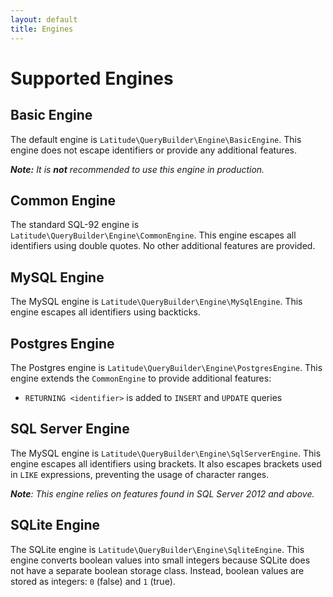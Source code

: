 ```yaml
---
layout: default
title: Engines
---
```


# Supported Engines

## Basic Engine

The default engine is `Latitude\QueryBuilder\Engine\BasicEngine`. This engine
does not escape identifiers or provide any additional features.

_**Note:** It is **not** recommended to use this engine in production._

## Common Engine

The standard SQL-92 engine is `Latitude\QueryBuilder\Engine\CommonEngine`.
This engine escapes all identifiers using double quotes. No other additional
features are provided.

## MySQL Engine

The MySQL engine is `Latitude\QueryBuilder\Engine\MySqlEngine`. This engine
escapes all identifiers using backticks.

## Postgres Engine

The Postgres engine is `Latitude\QueryBuilder\Engine\PostgresEngine`. This engine
extends the `CommonEngine` to provide additional features:

- `RETURNING <identifier>` is added to `INSERT` and `UPDATE` queries

## SQL Server Engine

The MySQL engine is `Latitude\QueryBuilder\Engine\SqlServerEngine`. This engine
escapes all identifiers using brackets. It also escapes brackets used in `LIKE`
expressions, preventing the usage of character ranges.

_**Note**: This engine relies on features found in SQL Server 2012 and above._

## SQLite Engine

The SQLite engine is `Latitude\QueryBuilder\Engine\SqliteEngine`. This engine
converts boolean values into small integers because SQLite does not have
a separate boolean storage class. Instead, boolean values are stored as
integers: `0` (false) and `1` (true).

